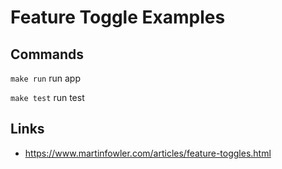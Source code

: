 # Feature Toggle Examples

## Commands

`make run` run app

`make test` run test

## Links

- https://www.martinfowler.com/articles/feature-toggles.html